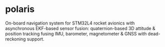 # polaris
On-board navigation system for STM32L4 rocket avionics with asynchronous EKF-based sensor fusion: quaternion-based 3D attitude &amp; position tracking fusing IMU, barometer, magnetometer &amp; GNSS with dead-reckoning support.
